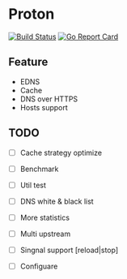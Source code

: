 # Proton
[![Build Status](https://travis-ci.org/oif/proton.svg?branch=master)](https://travis-ci.org/oif/proton)
[![Go Report Card](https://goreportcard.com/badge/github.com/oif/proton)](https://goreportcard.com/report/github.com/oif/proton)

## Feature
* EDNS
* Cache
* DNS over HTTPS
* Hosts support

## TODO
- [ ] Cache strategy optimize
- [ ] Benchmark
- [ ] Util test
- [ ] DNS white & black list
- [ ] More statistics
- [ ] Multi upstream
- [ ] Singnal support [reload|stop]
- [ ] Configuare


